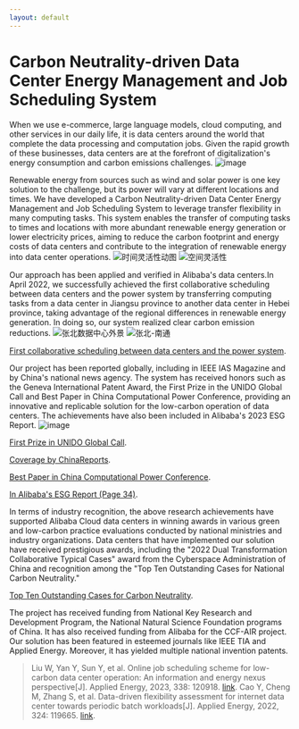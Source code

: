 ```yaml
---
layout: default
---
```


# Carbon Neutrality-driven Data Center Energy Management and Job Scheduling System

When we use e-commerce, large language models, cloud computing, and other services in our daily life, it is data centers around the world that complete the data processing and computation jobs. Given the rapid growth of these businesses, data centers are at the forefront of digitalization's energy consumption and carbon emissions challenges.
![image](https://github.com/ncepu-alibaba/0124_test_cayman.github.io/assets/157337916/6f466776-62e3-4654-8e09-6215aea8a15b)

Renewable energy from sources such as wind and solar power is one key solution to the challenge, but its power will vary at different locations and times. We have developed a Carbon Neutrality-driven Data Center Energy Management and Job Scheduling System to leverage transfer flexibility in many computing tasks. This system enables the transfer of computing tasks to times and locations with more abundant renewable energy generation or lower electricity prices, aiming to reduce the carbon footprint and energy costs of data centers and contribute to the integration of renewable energy into data center operations.
![时间灵活性动图](https://github.com/ncepu-alibaba/0124_test_cayman.github.io/assets/157337916/998020f6-5018-4c88-a6c2-72bbd3352a2b)
![空间灵活性](https://github.com/ncepu-alibaba/0124_test_cayman.github.io/assets/157337916/67363c26-18f1-4181-9014-58be9dcc40e9)

Our approach has been applied and verified in Alibaba's data centers.In April 2022, we successfully achieved the first collaborative scheduling between data centers and the power system by transferring computing tasks from a data center in Jiangsu province to another data center in Hebei province, taking advantage of the regional differences in renewable energy generation. In doing so, our system realized clear carbon emission reductions.
![张北数据中心外景](https://github.com/ncepu-alibaba/0124_test_cayman.github.io/assets/157337916/dc88d8d9-9061-4456-a6a1-e026301e604b)
![张北-南通](https://github.com/ncepu-alibaba/0124_test_cayman.github.io/assets/157337916/ce9282f8-e314-4d5d-a674-06d55342c370)

[First collaborative scheduling between data centers and the power system](http://www.xinhuanet.com/energy/20220614/61c7291411ca42169f09045d084a4f6e/c.html).


Our project has been reported globally, including in IEEE IAS Magazine and by China's national news agency. The system has received honors such as the Geneva International Patent Award, the First Prize in the UNIDO Global Call and Best Paper in China Computational Power Conference, providing an innovative and replicable solution for the low-carbon operation of data centers. The achievements have also been included in Alibaba's 2023 ESG Report.
![image](https://github.com/alibabacloud-ncepu/energy-aware-IDC.github.io/assets/158121496/f8f31b62-8d57-4a15-9f5a-6163493025ae)

[First Prize in UNIDO Global Call](https://www.alizila.com/alibaba-news-roundup-aliexpress-spain-wins-e-commerce-award-alibaba-cloud-recognized-for-energy-efficiency-tools/).

[Coverage by ChinaReports](http://www.chinareports.org.cn/tytxy/2023/1110/40841.html).

[Best Paper in China Computational Power Conference](https://mp.weixin.qq.com/s/eg3T0m9yvFsY4-ayfz9thQ).

[In Alibaba's ESG Report (Page 34)](https://www.alibabagroup.com/esg).

In terms of industry recognition, the above research achievements have supported Alibaba Cloud data centers in winning awards in various green and low-carbon practice evaluations conducted by national ministries and industry organizations. Data centers that have implemented our solution have received prestigious awards, including the "2022 Dual Transformation Collaborative Typical Cases" award from the Cyberspace Administration of China and recognition among the "Top Ten Outstanding Cases for National Carbon Neutrality."

[Top Ten Outstanding Cases for Carbon Neutrality](https://mp.weixin.qq.com/s/vrcZo0V1qIyWjVAg5VPm4A).

The project has received funding from National Key Research and Development Program, the National Natural Science Foundation programs of China. It has also received funding from Alibaba for the CCF-AIR project. Our solution has been featured in esteemed journals like IEEE TIA and Applied Energy. Moreover, it has yielded multiple national invention patents.
> Liu W, Yan Y, Sun Y, et al. Online job scheduling scheme for low-carbon data center operation: An information and energy nexus perspective[J]. Applied Energy, 2023, 338: 120918.
> [link](https://www.sciencedirect.com/science/article/abs/pii/S0306261923002829).
> Cao Y, Cheng M, Zhang S, et al. Data-driven flexibility assessment for internet data center towards periodic batch workloads[J]. Applied Energy, 2022, 324: 119665.
> [link](https://www.sciencedirect.com/science/article/abs/pii/S0306261922009631).

